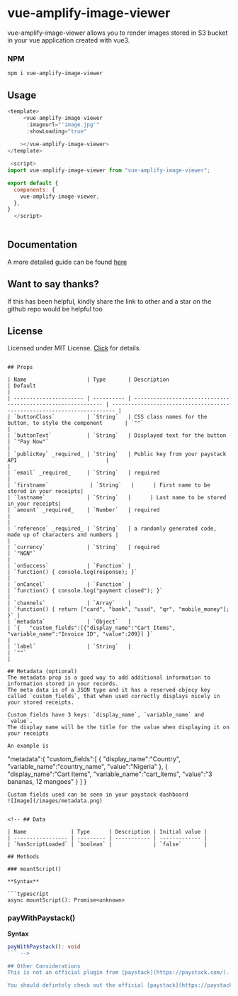 # vue-amplify-image-viewer 

vue-amplify-image-viewer allows you to render images stored in S3 bucket in your vue application created with vue3.

### NPM
```npm
npm i vue-amplify-image-viewer
```
## Usage
```javascript
<template>
     <vue-amplify-image-viewer 
      :imageurl="'image.jpg'"                    
      :showLoading="true"                                      
                    
    ></vue-amplify-image-viewer>
</template>

 <script>
import vue-amplify-image-viewer from "vue-amplify-image-viewer";

export default {
  components: {
    vue-amplify-image-viewer,
  },
}
  </script>
 
```

## Documentation
A more detailed guide can be found [here](https://vueamplifyimageviewer.netlify.app/)

## Want to say thanks?
If this has been helpful, kindly share the link to other and a star on the github repo would be helpful too


## License
Licensed under MIT License. [Click](https://github.com/somteacodes/vue3-paystack/blob/master/LICENSE.md) for details.
```

## Props

| Name                   | Type       | Description                                                  | Default                                                                 |
| ---------------------- | ---------- | ------------------------------------------------------------ | ----------------------------------------------------------------------- |
| `buttonClass`          | `String`   | CSS class names for the button, to style the component       | `""`                                                                    |
| `buttonText`           | `String`   | Displayed text for the button                                | `"Pay Now"`                                                             |
| `publicKey` _required_ | `String`   | Public key from your paystack API                            |                                                                         |
| `email` _required_     | `String`   | required                                                     |  
| `firstname`             | `String`   |      | First name to be stored in your receipts|
| `lastname`             | `String`   |      | Last name to be stored in your receipts|
| `amount` _required_    | `Number`   | required                                                     |                                                                         |
| `reference` _required_ | `String`   | a randomly generated code, made up of characters and numbers |                                                                         |
| `currency`             | `String`   | required                                                     | `"NGN"`                                                                 |
| `onSuccess`            | `Function` |                                                              | `function() { console.log(response); }`                                 |
| `onCancel`             | `Function` |                                                              | `function() { console.log("payment closed"); }`                         |
| `channels`             | `Array`    |                                                              | `function() { return ["card", "bank", "ussd", "qr", "mobile_money"]; }` |
| `metadata`             | `Object`   |                                                              | `{   "custom_fields":[{"display_name":"Cart Items",  "variable_name":"Invoice ID", "value":209}] }`                                             |
| `label`                | `String`   |                                                              | `""`                                                                    |

## Metadata (optional)
The metadata prop is a good way to add additional information to information stored in your records.
The meta data is of a JSON type and it has a reserved objecy key called `custom_fields`, that when used correctly displays nicely in your stored receipts. 

Custom fields have 3 keys: `display_name`, `variable_name` and `value`. 
The display name will be the title for the value when displaying it on your receipts

An example is
```
"metadata":{
   "custom_fields":[
    {
      "display_name":"Country",
      "variable_name":"country_name",
      "value":"Nigeria"
    },
    {
      "display_name":"Cart Items",
      "variable_name":"cart_items",
      "value":"3 bananas, 12 mangoes"
    }
  ]
}

```
Custom fields used can be seen in your paystack dashboard
![Image](/images/metadata.png)


<!-- ## Data

| Name              | Type      | Description | Initial value |
| ----------------- | --------- | ----------- | ------------- |
| `hasScriptLoaded` | `boolean` |             | `false`       |

## Methods

### mountScript()

**Syntax**

```typescript
async mountScript(): Promise<unknown>
```

### payWithPaystack()

**Syntax**

```typescript
payWithPaystack(): void
``` -->

## Other Considerations
This is not an official plugin from [paystack](https://paystack.com/).

You should defintely check out the official [paystack](https://paystack.com/developers) documentation for more information
